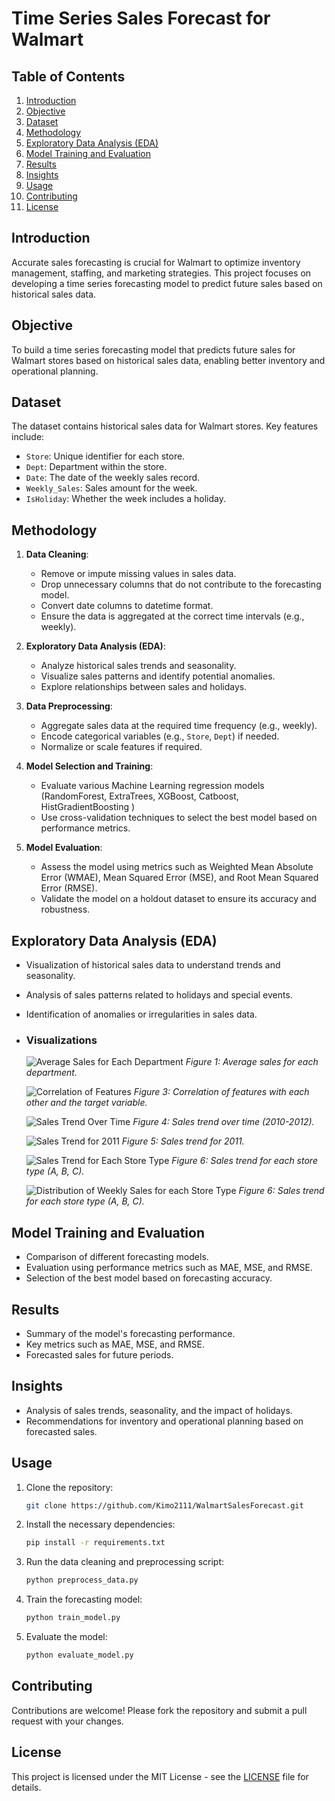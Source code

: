 # Time Series Sales Forecast for Walmart

## Table of Contents
1. [Introduction](#introduction)
2. [Objective](#objective)
3. [Dataset](#dataset)
4. [Methodology](#methodology)
5. [Exploratory Data Analysis (EDA)](#exploratory-data-analysis-eda)
6. [Model Training and Evaluation](#model-training-and-evaluation)
7. [Results](#results)
8. [Insights](#insights)
9. [Usage](#usage)
10. [Contributing](#contributing)
11. [License](#license)

## Introduction
Accurate sales forecasting is crucial for Walmart to optimize inventory management, staffing, and marketing strategies. This project focuses on developing a time series forecasting model to predict future sales based on historical sales data.

## Objective
To build a time series forecasting model that predicts future sales for Walmart stores based on historical sales data, enabling better inventory and operational planning.

## Dataset
The dataset contains historical sales data for Walmart stores. Key features include:
- `Store`: Unique identifier for each store.
- `Dept`: Department within the store.
- `Date`: The date of the weekly sales record.
- `Weekly_Sales`: Sales amount for the week.
- `IsHoliday`: Whether the week includes a holiday.

## Methodology
1. **Data Cleaning**:
   - Remove or impute missing values in sales data.
   - Drop unnecessary columns that do not contribute to the forecasting model.
   - Convert date columns to datetime format.
   - Ensure the data is aggregated at the correct time intervals (e.g., weekly).

2. **Exploratory Data Analysis (EDA)**:
   - Analyze historical sales trends and seasonality.
   - Visualize sales patterns and identify potential anomalies.
   - Explore relationships between sales and holidays.

3. **Data Preprocessing**:
   - Aggregate sales data at the required time frequency (e.g., weekly).
   - Encode categorical variables (e.g., `Store`, `Dept`) if needed.
   - Normalize or scale features if required.

4. **Model Selection and Training**:
   - Evaluate various Machine Learning regression models (RandomForest, ExtraTrees, XGBoost, Catboost, HistGradientBoosting )
   - Use cross-validation techniques to select the best model based on performance metrics.

5. **Model Evaluation**:
   - Assess the model using metrics such as Weighted Mean Absolute Error (WMAE), Mean Squared Error (MSE), and Root Mean Squared Error (RMSE).
   - Validate the model on a holdout dataset to ensure its accuracy and robustness.

## Exploratory Data Analysis (EDA)
- Visualization of historical sales data to understand trends and seasonality.
- Analysis of sales patterns related to holidays and special events.
- Identification of anomalies or irregularities in sales data.
- 
  ### Visualizations
   ![Average Sales for Each Department](TSSF%20Walmart/Untitled%20Folder/assets/avg_sales_dept.png)
   *Figure 1: Average sales for each department.*

   ![Correlation of Features](TSSF%20Walmart/Untitled%20Folder/assets/fts_corr.png)
   *Figure 3: Correlation of features with each other and the target variable.*

   ![Sales Trend Over Time](TSSF%20Walmart/Untitled%20Folder/assets/sales_trend.png)
   *Figure 4: Sales trend over time (2010-2012).*

   ![Sales Trend for 2011](TSSF%20Walmart/Untitled%20Folder/assets/sales_trend_2011.png)
   *Figure 5: Sales trend for 2011.*

   ![Sales Trend for Each Store Type](TSSF%20Walmart/Untitled%20Folder/assets/sales_trend_by_sType.png)
   *Figure 6: Sales trend for each store type (A, B, C).*

   ![Distribution of Weekly Sales for each Store Type](TSSF%20Walmart/Untitled%20Folder/assets/dist_of_weekly_sales_byType.png)
   *Figure 6: Sales trend for each store type (A, B, C).*

## Model Training and Evaluation
- Comparison of different forecasting models.
- Evaluation using performance metrics such as MAE, MSE, and RMSE.
- Selection of the best model based on forecasting accuracy.

## Results
- Summary of the model's forecasting performance.
- Key metrics such as MAE, MSE, and RMSE.
- Forecasted sales for future periods.

## Insights
- Analysis of sales trends, seasonality, and the impact of holidays.
- Recommendations for inventory and operational planning based on forecasted sales.

## Usage
1. Clone the repository:
    ```bash
    git clone https://github.com/Kimo2111/WalmartSalesForecast.git
    ```
2. Install the necessary dependencies:
    ```bash
    pip install -r requirements.txt
    ```
3. Run the data cleaning and preprocessing script:
    ```bash
    python preprocess_data.py
    ```
4. Train the forecasting model:
    ```bash
    python train_model.py
    ```
5. Evaluate the model:
    ```bash
    python evaluate_model.py
    ```

## Contributing
Contributions are welcome! Please fork the repository and submit a pull request with your changes.

## License
This project is licensed under the MIT License - see the [LICENSE](LICENSE) file for details.
